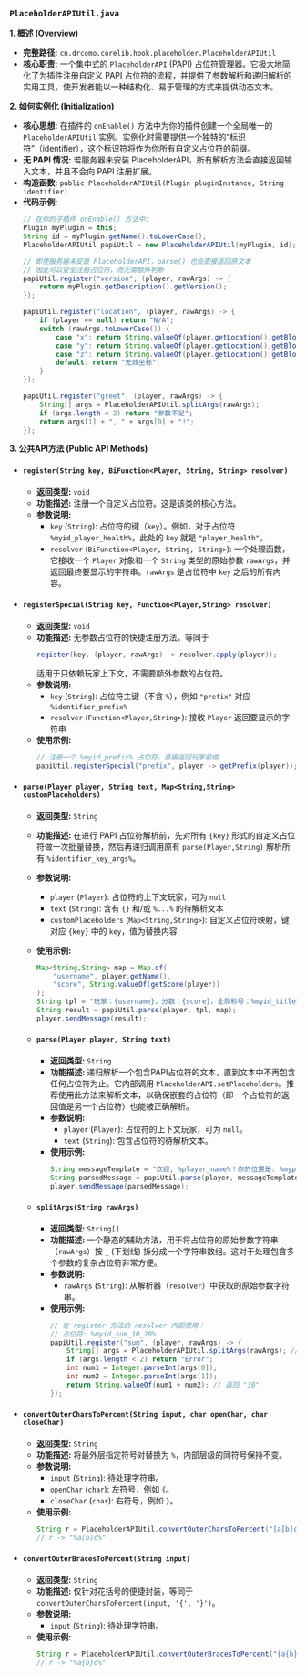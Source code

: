 ### `PlaceholderAPIUtil.java`

**1. 概述 (Overview)**

  * **完整路径:** `cn.drcomo.corelib.hook.placeholder.PlaceholderAPIUtil`
  * **核心职责:** 一个集中式的 `PlaceholderAPI` (PAPI) 占位符管理器。它极大地简化了为插件注册自定义 PAPI 占位符的流程，并提供了参数解析和递归解析的实用工具，使开发者能以一种结构化、易于管理的方式来提供动态文本。

**2. 如何实例化 (Initialization)**

  * **核心思想:** 在插件的 `onEnable()` 方法中为你的插件创建一个全局唯一的 `PlaceholderAPIUtil` 实例。实例化时需要提供一个独特的“标识符”（identifier），这个标识符将作为你所有自定义占位符的前缀。
  * **无 PAPI 情况:** 若服务器未安装 PlaceholderAPI，所有解析方法会直接返回输入文本，并且不会向 PAPI 注册扩展。
  * **构造函数:** `public PlaceholderAPIUtil(Plugin pluginInstance, String identifier)`
  * **代码示例:**
    ```java
    // 在你的子插件 onEnable() 方法中:
    Plugin myPlugin = this;
    String id = myPlugin.getName().toLowerCase();
    PlaceholderAPIUtil papiUtil = new PlaceholderAPIUtil(myPlugin, id);

    // 即使服务器未安装 PlaceholderAPI，parse() 也会直接返回原文本
    // 因此可以安全注册占位符，而无需额外判断
    papiUtil.register("version", (player, rawArgs) -> {
        return myPlugin.getDescription().getVersion();
    });

    papiUtil.register("location", (player, rawArgs) -> {
        if (player == null) return "N/A";
        switch (rawArgs.toLowerCase()) {
            case "x": return String.valueOf(player.getLocation().getBlockX());
            case "y": return String.valueOf(player.getLocation().getBlockY());
            case "z": return String.valueOf(player.getLocation().getBlockZ());
            default: return "无效坐标";
        }
    });

    papiUtil.register("greet", (player, rawArgs) -> {
        String[] args = PlaceholderAPIUtil.splitArgs(rawArgs);
        if (args.length < 2) return "参数不足";
        return args[1] + ", " + args[0] + "!";
    });
    ```

**3. 公共API方法 (Public API Methods)**

  * #### `register(String key, BiFunction<Player, String, String> resolver)`

      * **返回类型:** `void`
      * **功能描述:** 注册一个自定义占位符。这是该类的核心方法。
      * **参数说明:**
          * `key` (`String`): 占位符的键（`key`）。例如，对于占位符 `%myid_player_health%`，此处的 `key` 就是 `"player_health"`。
          * `resolver` (`BiFunction<Player, String, String>`): 一个处理函数，它接收一个 `Player` 对象和一个 `String` 类型的原始参数 `rawArgs`，并返回最终要显示的字符串。`rawArgs` 是占位符中 `key` 之后的所有内容。

* #### `registerSpecial(String key, Function<Player,String> resolver)`

    * **返回类型:** `void`  
    * **功能描述:** 无参数占位符的快捷注册方法。等同于  
      ```java
      register(key, (player, rawArgs) -> resolver.apply(player));
      ```  
      适用于只依赖玩家上下文，不需要额外参数的占位符。  
    * **参数说明:**
        * `key` (`String`): 占位符主键（不含 `%`），例如 `"prefix"` 对应 `%identifier_prefix%`  
        * `resolver` (`Function<Player,String>`): 接收 `Player` 返回要显示的字符串  
    * **使用示例:**
      ```java
      // 注册一个 %myid_prefix% 占位符，直接返回玩家前缀
      papiUtil.registerSpecial("prefix", player -> getPrefix(player));
      ```
      
* #### `parse(Player player, String text, Map<String,String> customPlaceholders)`

    * **返回类型:** `String`  
    * **功能描述:** 在进行 PAPI 占位符解析前，先对所有 `{key}` 形式的自定义占位符做一次批量替换，然后再递归调用原有 `parse(Player,String)` 解析所有 `%identifier_key_args%`。  
    * **参数说明:**
        * `player` (`Player`): 占位符的上下文玩家，可为 `null`  
        * `text` (`String`): 含有 `{}` 和/或 `%...%` 的待解析文本  
        * `customPlaceholders` (`Map<String,String>`): 自定义占位符映射，键对应 `{key}` 中的 `key`，值为替换内容  
    * **使用示例:**
      ```java
      Map<String,String> map = Map.of(
          "username", player.getName(),
          "score", String.valueOf(getScore(player))
      );
      String tpl = "玩家：{username}，分数：{score}，全局称号：%myid_title%";
      String result = papiUtil.parse(player, tpl, map);
      player.sendMessage(result);
      ```

  * #### `parse(Player player, String text)`

      * **返回类型:** `String`
      * **功能描述:** 递归解析一个包含PAPI占位符的文本，直到文本中不再包含任何占位符为止。它内部调用 `PlaceholderAPI.setPlaceholders`。推荐使用此方法来解析文本，以确保嵌套的占位符（即一个占位符的返回值是另一个占位符）也能被正确解析。
      * **参数说明:**
          * `player` (`Player`): 占位符的上下文玩家，可为 `null`。
          * `text` (`String`): 包含占位符的待解析文本。
      * **使用示例:**
        ```java
        String messageTemplate = "欢迎, %player_name%！你的位置是: %myplugin_location_x%, %myplugin_location_y%！";
        String parsedMessage = papiUtil.parse(player, messageTemplate);
        player.sendMessage(parsedMessage);
        ```

  * #### `splitArgs(String rawArgs)`

      * **返回类型:** `String[]`
      * **功能描述:** 一个静态的辅助方法，用于将占位符的原始参数字符串（`rawArgs`）按 `_` (下划线) 拆分成一个字符串数组。这对于处理包含多个参数的复杂占位符非常方便。
      * **参数说明:**
          * `rawArgs` (`String`): 从解析器（`resolver`）中获取的原始参数字符串。
      * **使用示例:**
        ```java
        // 在 register 方法的 resolver 内部使用：
        // 占位符: %myid_sum_10_20%
        papiUtil.register("sum", (player, rawArgs) -> {
            String[] args = PlaceholderAPIUtil.splitArgs(rawArgs); // -> ["10", "20"]
            if (args.length < 2) return "Error";
            int num1 = Integer.parseInt(args[0]);
            int num2 = Integer.parseInt(args[1]);
            return String.valueOf(num1 + num2); // 返回 "30"
        });
        ```

* #### `convertOuterCharsToPercent(String input, char openChar, char closeChar)`

    * **返回类型:** `String`
    * **功能描述:** 将最外层指定符号对替换为 `%`，内部层级的同符号保持不变。
    * **参数说明:**
        * `input` (`String`): 待处理字符串。
        * `openChar` (`char`): 左符号，例如 `{`。
        * `closeChar` (`char`): 右符号，例如 `}`。
    * **使用示例:**
        ```java
        String r = PlaceholderAPIUtil.convertOuterCharsToPercent("[a[b]c]", '[', ']');
        // r -> "%a[b]c%"
        ```

* #### `convertOuterBracesToPercent(String input)`

    * **返回类型:** `String`
    * **功能描述:** 仅针对花括号的便捷封装，等同于 `convertOuterCharsToPercent(input, '{', '}')`。
    * **参数说明:**
        * `input` (`String`): 待处理字符串。
    * **使用示例:**
        ```java
        String r = PlaceholderAPIUtil.convertOuterBracesToPercent("{a{b}c}");
        // r -> "%a{b}c%"
        ```

